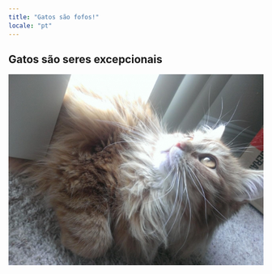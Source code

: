 ```yaml
---
title: "Gatos são fofos!"
locale: "pt"
---
```


## Gatos são seres excepcionais

![Um gato fofo](./cat.jpg)